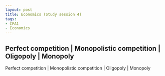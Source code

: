 ```yaml
---
layout: post
title: Economics (Study session 4)
tags: 
- CFA1
- Economics
---
```



 Perfect competition | Monopolistic competition | Oligopoly | Monopoly
-------- 
 Perfect competition | Monopolistic competition | Oligopoly | Monopoly
